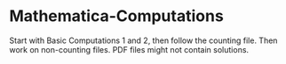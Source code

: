# Mathematica-Computations

Start with Basic Computations 1 and 2, then follow the counting file.
Then work on non-counting files.
PDF files might not contain solutions.
